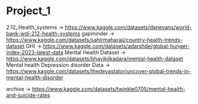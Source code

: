 # Project_1
2.12_Health_systems -> https://www.kaggle.com/datasets/danevans/world-bank-wdi-212-health-systems
gapminder -> https://www.kaggle.com/datasets/sahirmaharajj/country-health-trends-dataset
GHI -> https://www.kaggle.com/datasets/adarshde/global-hunger-index-2023-latest-data
Mental Health Dataset -> https://www.kaggle.com/datasets/bhavikjikadara/mental-health-dataset
Mental health Depression disorder Data -> https://www.kaggle.com/datasets/thedevastator/uncover-global-trends-in-mental-health-disorder

archive -> https://www.kaggle.com/datasets/twinkle0705/mental-health-and-suicide-rates